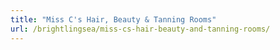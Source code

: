 ```yaml
---
title: "Miss C's Hair, Beauty & Tanning Rooms"
url: /brightlingsea/miss-cs-hair-beauty-and-tanning-rooms/
---
```

